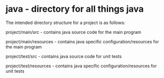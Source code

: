 java - directory for all things java
========

The intended directory structure for a project is as follows:

project/main/src - contains java source code for the main program

project/main/resources - contains java specific configuration/resources for the main program

project/test/src - contains java source code for unit tests

project/test/resources - contains java specific configuration/resources for unit tests
